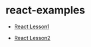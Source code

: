 react-examples
====

+ [React Lesson1](react-lesson1/README.md)

+ [React Lesson2](react-lesson2/README.md)
